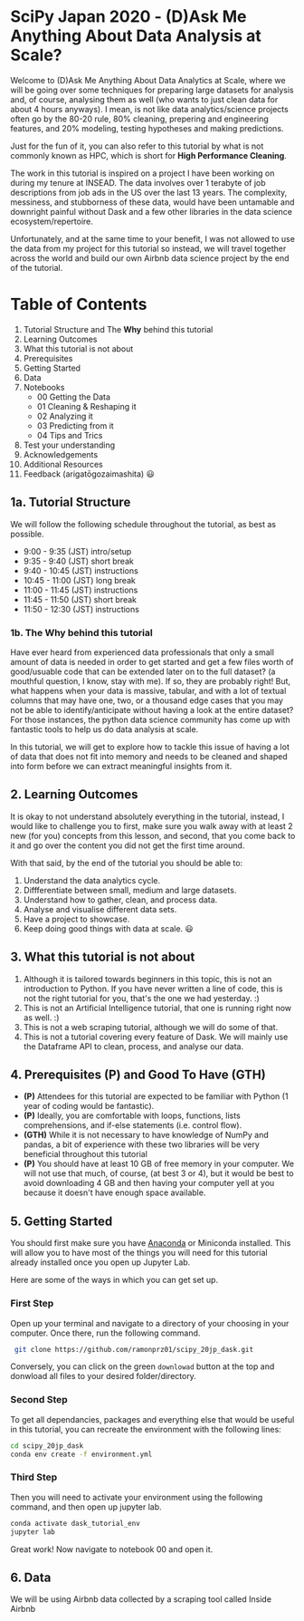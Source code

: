 # SciPy Japan 2020 - (D)Ask Me Anything About Data Analysis at Scale?

Welcome to (D)Ask Me Anything About Data Analytics at Scale, where we will be going over some techniques for preparing large datasets for analysis and, of course, analysing them as well (who wants to just clean data for about 4 hours anyways). I mean, is not like data analytics/science projects often go by the 80-20 rule, 80% cleaning, prepering and engineering features, and 20% modeling, testing hypotheses and making predictions.

Just for the fun of it, you can also refer to this tutorial by what is not commonly known as HPC, which is short for **High Performance Cleaning**.

The work in this tutorial is inspired on a project I have been working on during my tenure at INSEAD. The data involves over 1 terabyte of job descriptions from job ads in the US over the last 13 years. The complexity, messiness, and stubborness of these data, would have been untamable and downright painful without Dask and a few other libraries in the data science ecosystem/repertoire.

Unfortunately, and at the same time to your benefit, I was not allowed to use the data from my project for this tutorial so instead, we will travel together across the world and build our own Airbnb data science project by the end of the tutorial.

# Table of Contents

1. Tutorial Structure and The **Why** behind this tutorial
2. Learning Outcomes
3. What this tutorial is not about
4. Prerequisites
5. Getting Started
6. Data
7. Notebooks
    - 00 Getting the Data
    - 01 Cleaning & Reshaping it
    - 02 Analyzing it
    - 03 Predicting from it
    - 04 Tips and Trics
8. Test your understanding
9. Acknowledgements
10. Additional Resources
11. Feedback (arigatōgozaimashita) 😃


## 1a. Tutorial Structure

We will follow the following schedule throughout the tutorial, as best as possible.
- 9:00 - 9:35 (JST) intro/setup
- 9:35 - 9:40 (JST) short break
- 9:40 - 10:45 (JST) instructions
- 10:45 - 11:00 (JST) long break
- 11:00 - 11:45 (JST) instructions
- 11:45 - 11:50 (JST) short break
- 11:50 - 12:30 (JST) instructions

### 1b. The Why behind this tutorial

Have ever heard from experienced data professionals that only a small amount of data is needed in order to get started and get a few files worth of good/usuable code that can be extended later on to the full dataset? (a mouthful question, I know, stay with me). If so, they are probably right! But, what happens when your data is massive, tabular, and with a lot of textual columns that may have one, two, or a thousand edge cases that you may not be able to identify/anticipate without having a look at the entire dataset? For those instances, the python data science community has come up with fantastic tools to help us do data analysis at scale.

In this tutorial, we will get to explore how to tackle this issue of having a lot of data that does not fit into memory and needs to be cleaned and shaped into form before we can extract meaningful insights from it.


## 2. Learning Outcomes

It is okay to not understand absolutely everything in the tutorial, instead, I would like to challenge you to first, make sure you walk away with at least 2 new (for you) concepts from this lesson, and second, that you come back to it and go over the content you did not get the first time around.

With that said, by the end of the tutorial you should be able to:

1. Understand the data analytics cycle.
2. Diffferentiate between small, medium and large datasets.
3. Understand how to gather, clean, and process data.
4. Analyse and visualise different data sets.
5. Have a project to showcase.
6. Keep doing good things with data at scale. 😃


## 3. What this tutorial is not about

1. Although it is tailored towards beginners in this topic, this is not an introduction to Python. If you have never written a line of code, this is not the right tutorial for you, that's the one we had yesterday. :)
2. This is not an Artificial Intelligence tutorial, that one is running right now as well. :)
3. This is not a web scraping tutorial, although we will do some of that.
4. This is not a tutorial covering every feature of Dask. We will mainly use the Dataframe API to clean, process, and analyse our data.

## 4. Prerequisites (P) and Good To Have (GTH)

- **(P)** Attendees for this tutorial are expected to be familiar with Python (1 year of coding would be fantastic). 
- **(P)** Ideally, you are comfortable with loops, functions, lists comprehensions, and if-else statements (i.e. control flow).
- **(GTH)** While it is not necessary to have knowledge of NumPy and pandas, a bit of experience with these two libraries will be very beneficial throughout this tutorial
- **(P)** You should have at least 10 GB of free memory in your computer. We will not use that much, of course, (at best 3 or 4), but it would be best to avoid downloading 4 GB and then having your computer yell at you because it doesn't have enough space available.

## 5. Getting Started

You should first make sure you have [Anaconda](https://www.anaconda.com/products/individual#download-section) or Miniconda installed. This will allow you to have most of the things you will need for this tutorial already installed once you open up Jupyter Lab.

Here are some of the ways in which you can get set up.

### First Step

Open up your terminal and navigate to a directory of your choosing in your computer. Once there, run the following command.

```sh
 git clone https://github.com/ramonprz01/scipy_20jp_dask.git
```

Conversely, you can click on the green `downlowad` button at the top and donwload all files to your desired folder/directory.

### Second Step

To get all dependancies, packages and everything else that would be useful in this tutorial, you can recreate the environment with the following lines:

```sh
cd scipy_20jp_dask
conda env create -f environment.yml
```

### Third Step

Then you will need to activate your environment using the following command, and then open up jupyter lab.

```sh
conda activate dask_tutorial_env
jupyter lab
```

Great work! Now navigate to notebook 00 and open it.

## 6. Data

We will be using Airbnb data collected by a scraping tool called Inside Airbnb